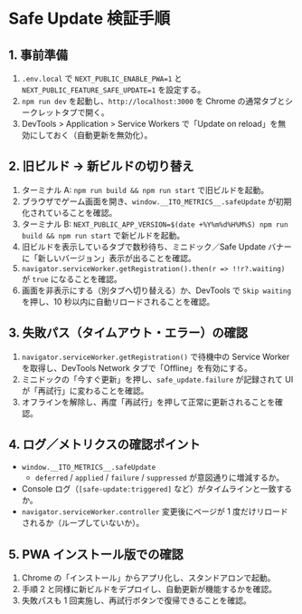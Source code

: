 # Safe Update 検証手順

## 1. 事前準備
1. `.env.local` で `NEXT_PUBLIC_ENABLE_PWA=1` と `NEXT_PUBLIC_FEATURE_SAFE_UPDATE=1` を設定する。  
2. `npm run dev` を起動し、`http://localhost:3000` を Chrome の通常タブとシークレットタブで開く。  
3. DevTools > Application > Service Workers で「Update on reload」を無効にしておく（自動更新を無効化）。

## 2. 旧ビルド → 新ビルドの切り替え
1. ターミナル A: `npm run build && npm run start` で旧ビルドを起動。  
2. ブラウザでゲーム画面を開き、`window.__ITO_METRICS__.safeUpdate` が初期化されていることを確認。  
3. ターミナル B: `NEXT_PUBLIC_APP_VERSION=$(date +%Y%m%d%H%M%S) npm run build && npm run start` で新ビルドを起動。  
4. 旧ビルドを表示しているタブで数秒待ち、ミニドック／Safe Update バナーに「新しいバージョン」表示が出ることを確認。  
5. `navigator.serviceWorker.getRegistration().then(r => !!r?.waiting)` が `true` になることを確認。  
6. 画面を非表示にする（別タブへ切り替える）か、DevTools で `Skip waiting` を押し、10 秒以内に自動リロードされることを確認。

## 3. 失敗パス（タイムアウト・エラー）の確認
1. `navigator.serviceWorker.getRegistration()` で待機中の Service Worker を取得し、DevTools Network タブで「Offline」を有効にする。  
2. ミニドックの「今すぐ更新」を押し、`safe_update.failure` が記録されて UI が「再試行」に変わることを確認。  
3. オフラインを解除し、再度「再試行」を押して正常に更新されることを確認。

## 4. ログ／メトリクスの確認ポイント
- `window.__ITO_METRICS__.safeUpdate`  
  - `deferred` / `applied` / `failure` / `suppressed` が意図通りに増減するか。  
- Console ログ（`[safe-update:triggered]` など）がタイムラインと一致するか。  
- `navigator.serviceWorker.controller` 変更後にページが 1 度だけリロードされるか（ループしていないか）。

## 5. PWA インストール版での確認
1. Chrome の「インストール」からアプリ化し、スタンドアロンで起動。  
2. 手順 2 と同様に新ビルドをデプロイし、自動更新が機能するかを確認。  
3. 失敗パスも 1 回実施し、再試行ボタンで復帰できることを確認。
